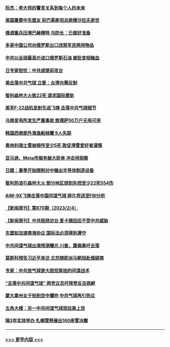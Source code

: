 #### [阮杰：李大师的警言关系到每个人的未来](../pages/prog202/a103642972.md?t=02060943) 
#### [美国重要中东盟友 前巴基斯坦总统穆沙拉夫逝世](../pages/prog202/a103643065.md?t=02060943) 
#### [俄调重兵压境巴赫穆特 乌防长：已做好准备](../pages/prog202/a103643060.md?t=02060943) 
#### [多家中国公司向俄罗斯出口违禁军民两用物品](../pages/prog202/a103643058.md?t=02060943) 
#### [中共以全球最高价进口俄罗斯石油 被批变相输血](../pages/prog202/a103643051.md?t=02060943) 
#### [日专家担忧：中共或提前攻台](../pages/prog202/a103642971.md?t=02060943) 
#### [美击落中共气球 立委：台湾也需反制](../pages/prog202/a103642967.md?t=02060943) 
#### [智利森林大火致22死  请求国际援助](../pages/prog202/a103642980.md?t=02060943) 
#### [美军F-22战机发射先进飞弹 击落中共气球细节](../pages/prog202/a103642770.md?t=02060943) 
#### [乌南变电所发生严重事故 敖德萨50万户无电可用](../pages/prog202/a103642721.md?t=02060943) 
#### [韩国西南部外海渔船倾覆 9人失踪](../pages/prog202/a103642718.md?t=02060943) 
#### [奥地利瑞士雪崩频传至少5死 敦促滑雪爱好者谨慎](../pages/prog202/a103642701.md?t=02060943) 
#### [亚马逊、Meta传服务器大砍单 冲击待观察](../pages/prog202/a103642697.md?t=02060943) 
#### [日媒：春季开始限制对中输出半导体制造设备](../pages/prog202/a103642680.md?t=02060943) 
#### [智利热浪引森林大火 部分地区烧到失控至少22死554伤](../pages/prog202/a103642610.md?t=02060943) 
#### [AIM-9X飞弹击落中国间谍气球 碎片将送至FBI分析](../pages/prog202/a103642565.md?t=02060943) 
#### [【新闻周刊】第870期（2023/2/4）](../pages/prog202/a103642476.md?t=02060943) 
#### [【新闻周刊】中共阻挠访台 麦卡锡回应不受中共威胁](../pages/prog202/a103642463.md?t=02060943) 
#### [东盟拟加速南海协议 国际法必须得到遵守](../pages/prog202/a103642393.md?t=02060943) 
#### [中共间谍气球出海预测曝光 川普、蓬佩奥吁击落](../pages/prog202/a103642141.md?t=02060943) 
#### [莫斯科预告习近平来访 北京随即派马朝旭赴俄磋商](../pages/prog202/a103642134.md?t=02060943) 
#### [专家：中共放气球是大胆但笨拙的间谍战术](../pages/prog202/a103642022.md?t=02060943) 
#### [“击落中共间谍气球” 两党议员吁拜登反击挑衅](../pages/prog202/a103642018.md?t=02060943) 
#### [蒙大拿州女子拍到空中爆炸 中共气球再引热议](../pages/prog202/a103642014.md?t=02060943) 
#### [五角大楼：另一中共间谍气球现拉美上空](../pages/prog202/a103641977.md?t=02060943) 
#### [隔3年实体举办 札幌雪祭展出160座雪冰雕](../pages/prog202/a103641972.md?t=02060943) 

----
#### [ >>> 更早内容 <<< ](../indexes/prog202-earlier.md)
